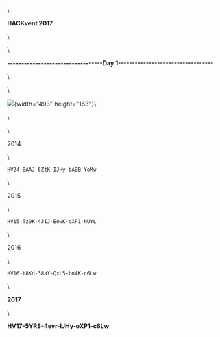 \

**HACKvent 2017**

\

\

**----------------------------------Day
1----------------------------------**

\

\

![](HACKvent2017_html_f4ca475d4ec05c82.jpg){width="493" height="163"}\

\

\

2014

\

``` {.western}
HV24-BAAJ-6ZtK-IJHy-bABB-YoMw 
```

\

2015

\

``` {.western}
HV15-Tz9K-4JIJ-EowK-oXP1-NUYL
```

\

2016

\

``` {.western}
HV16-t8Kd-38aY-QxL5-bn4K-c6Lw
```

\

**2017**

\

**HV17-5YRS-4evr-IJHy-oXP1-c6Lw**
